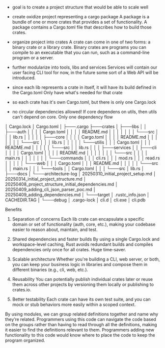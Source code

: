 - goal is to create a project structure that would be able to scale well

- create oxidize project representing a cargo package
A package is a bundle of one or more crates that provides a set of functionality. A package contains a Cargo.toml file that describes how to build those crates. 

- organize project into crates
A crate can come in one of two forms: a binary crate or a library crate. Binary crates are programs you can compile to an executable that you can run, such as a command-line program or a server.

- further modularize into tools, libs and services
Services will contain our user facing CLI tool for now, in the future some sort of a Web API will be introduced.

- since each lib represents a crate in itself, it will have its build defined in the Cargo.toml
Only have what's needed for that crate

- so each crate has it's own Cargo.toml, but there is only one Cargo.lock

- no circular dependencies allowed!
If core dependens on utils, then utils can't depend on core.
Only one dependency flow


│   Cargo.lock
│   Cargo.toml
│
├───.cargo
├───crates
│   ├───libs
│   │   ├───auth
│   │   │   │   Cargo.toml
│   │   │   │   README.md
│   │   │   │
│   │   │   └───src
│   │   │           lib.rs
│   │   │
│   │   ├───core
│   │   │   │   Cargo.toml
│   │   │   │   README.md
│   │   │   │
│   │   │   └───src
│   │   │           lib.rs
│   │   │
│   │   └───utilis
│   │       │   Cargo.toml
│   │       │   README.md
│   │       │
│   │       └───src
│   │               lib.rs
│   │
│   ├───services
│   │   ├───cli
│   │   │   │   Cargo.toml
│   │   │   │   README.md
│   │   │   │
│   │   │   └───src
│   │   │       │   main.rs
│   │   │       │
│   │   │       └───commands
│   │   │               cli.rs
│   │   │               mod.rs
│   │   │               read.rs
│   │   │
│   │   └───web
│   │       │   Cargo.toml
│   │       │   README.md
│   │       │
│   │       └───src
│   │               main.rs
│   │
│   └───tools
│       │   Cargo.toml
│       │
│       └───src
│               lib.rs
│
├───docs
│   └───architecture-log
│           20250310_initial_project_setup.md
│           20250314_initial_project_structure.md
│           20250408_project_structure_initial_dependencies.md
│           20250409_adding_cli_json_parser_poc.md
│           20250409_adding_dependencies.md
│
└───target
    │   .rustc_info.json
    │   CACHEDIR.TAG
    │
    └───debug
        │   .cargo-lock
        │   cli.d
        │   cli.exe
        │   cli.pdb



Benefits
1. Separation of concerns
Each lib crate can encapsulate a specific domain or set of functionality (auth, core, etc.), making your codebase easier to reason about, maintain, and test.

2. Shared dependencies and faster builds
By using a single Cargo.lock and workspace-level caching, Rust avoids redundant builds and compiles dependencies only once for all crates. Huge time-saver.

3. Scalable architecture
Whether you're building a CLI, web server, or both, you can keep your business logic in libraries and compose them in different binaries (e.g., cli, web, etc.).

4. Reusability
You can potentially publish individual crates later or reuse them across other projects by versioning them locally or publishing to crates.io.

5. Better testability
Each crate can have its own test suite, and you can mock or stub behaviors more easily within a scoped context.

By using modules, we can group related definitions together and name why they’re related. Programmers using this code can navigate the code based on the groups rather than having to read through all the definitions, making it easier to find the definitions relevant to them. Programmers adding new functionality to this code would know where to place the code to keep the program organized.
<see cref="https://doc.rust-lang.org/stable/book/ch07-02-defining-modules-to-control-scope-and-privacy.html"/>
